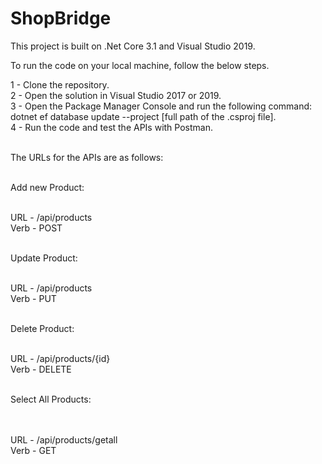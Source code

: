# ShopBridge

This project is built on .Net Core 3.1 and Visual Studio 2019.</br>

To run the code on your local machine, follow the below steps.</br>

1 - Clone the repository. </br>
2 - Open the solution in Visual Studio 2017 or 2019.</br>
3 - Open the Package Manager Console and run the following command:</br>
	dotnet ef database update --project [full path of the .csproj file].</br>
4 - Run the code and test the APIs with Postman.</br></br>

The URLs for the APIs are as follows:</br></br>

Add new Product:</br></br>

URL - /api/products</br>
Verb - POST</br></br>

Update Product:</br></br>

URL - /api/products</br>
Verb - PUT</br></br>

Delete Product:</br></br>

URL - /api/products/{id}</br>
Verb - DELETE</br></br>

Select All Products:</br></br></br>

URL - /api/products/getall</br>
Verb - GET</br></br>
